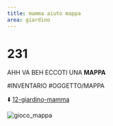 ```yaml
---
title: mamma aiuto mappa
area: giardino
---
```

# 231
AHH VA BEH ECCOTI UNA **MAPPA**

#INVENTARIO #OGGETTO/MAPPA

⬇️ [12-giardino-mamma](12-giardino-mamma.md) 

![gioco_mappa](gioco_mappa.png)